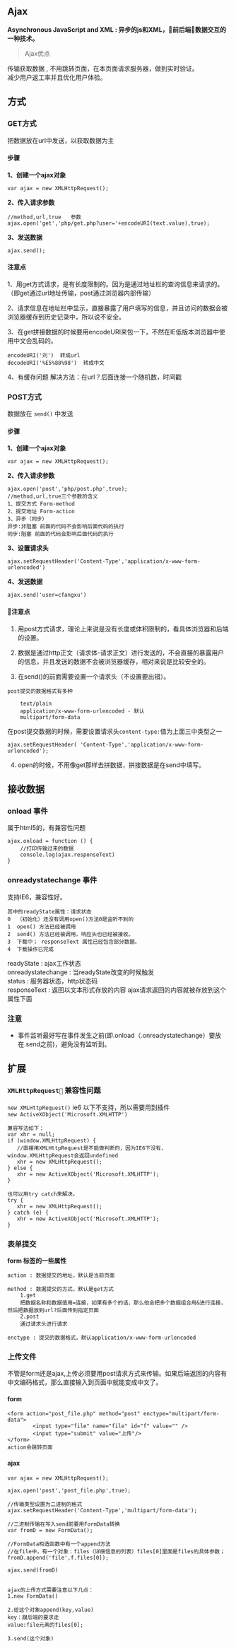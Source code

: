 ## Ajax

**Asynchronous JavaScript and XML : 异步的js和XML，前后端数据交互的一种技术。**  

> Ajax优点  

传输获取数据 , 不用跳转页面，在本页面请求服务器，做到实时验证。  
减少用户返工率并且优化用户体验。  

## 方式

### GET方式

把数据放在url中发送，以获取数据为主  

#### 步骤

**1、创建一个ajax对象**  
```
var ajax = new XMLHttpRequest();
```

**2、传入请求参数**  
```
//method,url,true	参数
ajax.open('get','php/get.php?user='+encodeURI(text.value),true);
```

**3、发送数据**
```
ajax.send();
```

#### 注意点

1、用get方式请求，是有长度限制的。因为是通过地址栏的查询信息来请求的。（即get通过url地址传输，post通过浏览器内部传输）  

2、请求信息在地址栏中显示，直接暴露了用户填写的信息，并且访问的数据会被浏览器缓存到历史记录中，所以说不安全。

3、在get拼接数据的时候要用encodeURI来包一下，不然在IE低版本浏览器中使用中文会乱码的。  
```
encodeURI('刘')  转成url
decodeURI('%E5%88%98')  转成中文
```

4、有缓存问题	解决方法：在url？后面连接一个随机数，时间戳


### POST方式

数据放在 `send()` 中发送  

#### 步骤

**1、创建一个ajax对象**  
```
var ajax = new XMLHttpRequest();
```

**2、传入请求参数**  
```
ajax.open('post','php/post.php',true);
//method,url,true三个参数的含义
1、提交方式 Form-method 
2、提交地址 Form-action 
3、异步（同步）
异步:非阻塞 前面的代码不会影响后面代码的执行
同步:阻塞 前面的代码会影响后面代码的执行
```

**3、设置请求头**
```
ajax.setRequestHeader('Content-Type','application/x-www-form-urlencoded')
```

**4、发送数据**  
```
ajax.send('user=cfangxu')
```

#### 注意点

1. 用post方式请求，理论上来说是没有长度或体积限制的，看具体浏览器和后端的设置。  

2. 数据是通过http正文（请求体-请求正文）进行发送的，不会直接的暴露用户的信息，并且发送的数据不会被浏览器缓存，相对来说是比较安全的。  

3. 在send()的前面需要设置一个请求头（不设置要出错）。  

```
post提交的数据格式有多种

    text/plain
    application/x-www-form-urlencoded - 默认
    multipart/form-data
```
在post提交数据的时候，需要设置请求头`content-type:`值为上面三中类型之一  
```
ajax.setRequestHeader( 'Content-Type','application/x-www-form-urlencoded');
```

4. open的时候，不用像get那样去拼数据，拼接数据是在send中填写。


## 接收数据

### onload 事件

属于html5的，有兼容性问题  
```
ajax.onload = function () {
    //打印传输过来的数据
    console.log(ajax.responseText)
}
```

### onreadystatechange 事件

支持IE6，兼容性好。  
```
其中的readyState属性：请求状态 
0  （初始化）还没有调用open()方法0是监听不到的
1  open() 方法已经被调用
2  send() 方法已经被调用，响应头也已经被接收。 
3  下载中； responseText 属性已经包含部分数据。 
4  下载操作已完成
```
readyState : ajax工作状态  
onreadystatechange : 当readyState改变的时候触发  
status : 服务器状态，http状态码  
responseText : 返回以文本形式存放的内容  ajax请求返回的内容就被存放到这个属性下面  

### 注意  
* 事件监听最好写在事件发生之前(即.onload（.onreadystatechange）要放在.send之前)，避免没有监听到。


## 扩展

### `XMLHttpRequest` 兼容性问题

`new XMLHttpRequest()` ie6 以下不支持，所以需要用到插件  
 `new ActiveXObject('Microsoft.XMLHTTP')`

 ```
兼容写法如下：
var xhr = null;
if (window.XMLHttpRequest) {	
    //直接用XMLHttpRequest是不能做判断的，因为IE6下没有，window.XMLHttpRequest会返回undefined
	xhr = new XMLHttpRequest();
} else {
    xhr = new ActiveXObject('Microsoft.XMLHTTP');
}

也可以用try catch来解决。
try {
	xhr = new XMLHttpRequest();
} catch (e) {
	xhr = new ActiveXObject('Microsoft.XMLHTTP');
}
```  


### 表单提交

**form 标签的一些属性**  
```
action : 数据提交的地址，默认是当前页面

method : 数据提交的方式，默认是get方式
    1.get
    把数据名称和数据值用=连接，如果有多个的话，那么他会把多个数据组合用&进行连接，然后把数据放到url?后面传到指定页面
    2.post
	通过请求头进行请求

enctype : 提交的数据格式，默认application/x-www-form-urlencoded
```

### 上传文件

不管是form还是ajax,上传必须要用post请求方式来传输。如果后端返回的内容有中文编码格式，那么直接输入到页面中就能变成中文了。  

#### form 

```
<form action="post_file.php" method="post" enctype="multipart/form-data">
	   	<input type="file" name="file" id="f" value="" />
	   	<input type="submit" value="上传"/>
</form>
action会跳转页面
```

#### ajax

```
var ajax = new XMLHttpRequest();

ajax.open('post','post_file.php',true);

//传输类型设置为二进制的格式
ajax.setRequestHeader('Content-Type','multipart/form-data');

//二进制传输在写入send前要用FormData转换
var fromD = new FormData();	

//FormData构造函数中有一个append方法
//在file中，有一个对象：files（详细信息的列表）files[0]里面是files的具体参数；
fromD.append('file',f.files[0]);	

ajax.send(fromD)


ajax的上传方式需要注意以下几点：
1.new FormData()

2.给这个对象append(key,value)
key：跟后端的要求走
value:file元素的files[0];

3.send(这个对象)
```








